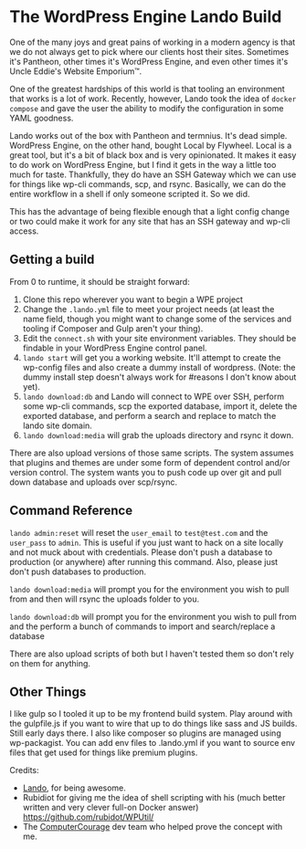 # The WordPress Engine Lando Build
One of the many joys and great pains of working in a modern agency is that we do not always get to pick where our clients host their sites. Sometimes it's Pantheon, other times it's WordPress Engine, and even other times it's Uncle Eddie's Website Emporium&trade;.

One of the greatest hardships of this world is that tooling an environment that works is a lot of work. Recently, however, Lando took the idea of `docker compose` and gave the user the ability to modify the configuration in some YAML goodness. 

Lando works out of the box with Pantheon and termnius. It's dead simple. WordPress Engine, on the other hand, bought Local by Flywheel. Local is a great tool, but it's a bit of black box and is very opinionated. It makes it easy to do work on WordPress Engine, but I find it gets in the way a little too much for taste. Thankfully, they do have an SSH Gateway which we can use for things like wp-cli commands, scp, and rsync. Basically, we can do the entire workflow in a shell if only someone scripted it. So we did.

This has the advantage of being flexible enough that a light config change or two could make it work for any site that has an SSH gateway and wp-cli access.

## Getting a build
From 0 to runtime, it should be straight forward:

 1. Clone this repo wherever you want to begin a WPE project
 2. Change the `.lando.yml` file to meet your project needs (at least the name field, though you might want to change some of the services and tooling if Composer and Gulp aren't your thing).
 3. Edit the `connect.sh` with your site environment variables. They should be findable in your WordPress Engine control panel. 
 4. `lando start` will get you a working website. It'll attempt to create the wp-config files and also create a dummy install of wordpress. (Note: the dummy install step doesn't always work for #reasons I don't know about yet).
 5. `lando download:db` and Lando will connect to WPE over SSH, perform some wp-cli commands, scp the exported database, import it, delete the exported database, and perform a search and replace to match the lando site domain.
 6. `lando download:media` will grab the uploads directory and rsync it down.

There are also upload versions of those same scripts. The system assumes that plugins and themes are under some form of dependent control and/or version control. The system wants you to push code up over git and pull down database and uploads over scp/rsync. 

## Command Reference
`lando admin:reset` will reset the `user_email` to `test@test.com` and the `user_pass` to `admin`. This is useful if you just want to hack on a site locally and not muck about with credentials. Please don't push a database to production (or anywhere) after running this command. Also, please just don't push databases to production.

`lando download:media` will prompt you for the environment you wish to pull from and then will rsync the uploads folder to you.

`lando download:db` will prompt you for the environment you wish to pull from and the perform a bunch of commands to import and search/replace a database

There are also upload scripts of both but I haven't tested them so don't rely on them for anything.

## Other Things
I like gulp so I tooled it up to be my frontend build system. Play around with the gulpfile.js if you want to wire that up to do things like sass and JS builds. Still early days there. I also like composer so plugins are managed using wp-packagist. You can add env files to .lando.yml if you want to source env files that get used for things like premium plugins.

Credits:
* [Lando](https://github.com/lando/), for being awesome.
* Rubidiot for giving me the idea of shell scripting with his (much better written and very clever full-on Docker answer) https://github.com/rubidot/WPUtil/
* The [ComputerCourage](https://www.computercourage.com) dev team who helped prove the concept with me.

